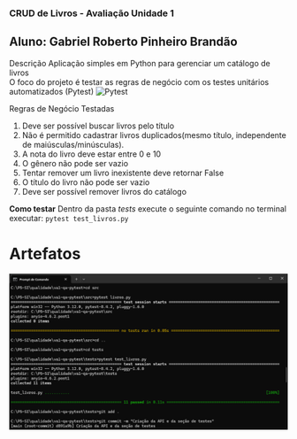  ### CRUD de Livros - Avaliação Unidade 1
 ## Aluno: Gabriel Roberto Pinheiro Brandão



 Descrição
Aplicação simples em Python para gerenciar um catálogo de livros  
O foco do projeto é testar as regras de negócio com os testes unitários automatizados (Pytest)
![Pytest](https://encrypted-tbn0.gstatic.com/images?q=tbn:ANd9GcTmgARH8RZDgTTzPZEtj1I1xI3Yk9r84EUNdw&s)


 Regras de Negócio Testadas
1. Deve ser possível buscar livros pelo título  
2. Não é permitido cadastrar livros duplicados(mesmo título, independente de maiúsculas/minúsculas).  
3. A nota do livro deve estar entre 0 e 10 
4. O gênero não pode ser vazio  
5. Tentar remover um livro inexistente deve retornar False
7. O título do livro não pode ser vazio 
8. Deve ser possível remover livros do catálogo  

**Como testar**
Dentro da pasta *tests* execute o seguinte comando
 no terminal executar: `pytest test_livros.py` 

# Artefatos
 ![Artefatos](./artefatos/execucao-teste.png)


 


